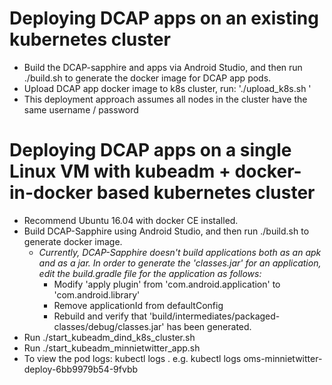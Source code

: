 
# Deploying DCAP apps on an existing kubernetes cluster

* Build the DCAP-sapphire and apps via Android Studio, and then run ./build.sh to generate the docker image for DCAP app pods.
* Upload DCAP app docker image to k8s cluster, run: './upload_k8s.sh <k8s-master-ip> <username> <password>'
* This deployment approach assumes all nodes in the cluster have the same username / password


# Deploying DCAP apps on a single Linux VM with kubeadm + docker-in-docker based kubernetes cluster

* Recommend Ubuntu 16.04 with docker CE installed.
* Build DCAP-Sapphire using Android Studio, and then run ./build.sh to generate docker image.
  * _Currently, DCAP-Sapphire doesn't build applications both as an apk and as a jar. In order to generate the 'classes.jar' for an application, edit the build.gradle file for the application as follows:_
    * Modify 'apply plugin' from 'com.android.application' to 'com.android.library'
    * Remove applicationId from defaultConfig
    * Rebuild and verify that 'build/intermediates/packaged-classes/debug/classes.jar' has been generated.
* Run ./start_kubeadm_dind_k8s_cluster.sh
* Run ./start_kubeadm_minnietwitter_app.sh
* To view the pod logs: kubectl logs <pod-id>. e.g. kubectl logs oms-minnietwitter-deploy-6bb9979b54-9fvbb
